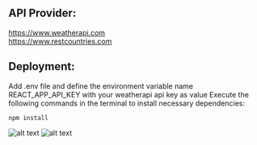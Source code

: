 ## API Provider:

https://www.weatherapi.com \
https://www.restcountries.com

## Deployment:
Add .env file and define the environment variable name REACT_APP_API_KEY with your weatherapi api key as value
Execute the following commands in the terminal to install necessary dependencies:
```
npm install
```
![alt text](https://firebasestorage.googleapis.com/v0/b/fir-react-upload-1f038.appspot.com/o/images%2F32.png?alt=media&token=7925bc2c-01b3-42a3-bcbc-6ccb4d3c6cf7)
![alt text](https://firebasestorage.googleapis.com/v0/b/fir-react-upload-1f038.appspot.com/o/images%2F11.PNG?alt=media&token=82ec5ed2-3ff3-4e44-a378-9693348c04e7)
